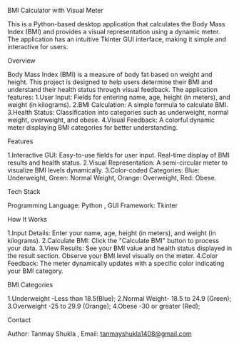 
BMI Calculator with Visual Meter   

This is a Python-based desktop application that calculates the Body Mass Index (BMI) and provides a visual representation using a dynamic meter. The application has an intuitive Tkinter GUI interface, making it simple and interactive for users.

Overview

Body Mass Index (BMI) is a measure of body fat based on weight and height. This project is designed to help users determine their BMI and understand their health status through visual feedback.
The application features:
1.User Input: Fields for entering name, age, height (in meters), and weight (in kilograms).
2.BMI Calculation: A simple formula to calculate BMI.
3.Health Status: Classification into categories such as underweight, normal weight, overweight, and obese.
4.Visual Feedback: A colorful dynamic meter displaying BMI categories for better understanding.

Features

1.Interactive GUI:
Easy-to-use fields for user input.
Real-time display of BMI results and health status.
2.Visual Representation:
A semi-circular meter to visualize BMI levels dynamically.
3.Color-coded Categories:
Blue: Underweight,
Green: Normal Weight,
Orange: Overweight,
Red: Obese.

Tech Stack

Programming Language: Python ,
GUI Framework: Tkinter

How It Works

1.Input Details:
Enter your name, age, height (in meters), and weight (in kilograms).
2.Calculate BMI:
Click the "Calculate BMI" button to process your data.
3.View Results:
See your BMI value and health status displayed in the result section.
Observe your BMI level visually on the meter.
4.Color Feedback:
The meter dynamically updates with a specific color indicating your BMI category.

BMI Categories

1.Underweight	-Less than 18.5(Blue);
2.Normal Weight-	18.5 to 24.9	(Green);
3.Overweight	-25 to 29.9	(Orange);
4.Obese	-30 or greater	(Red);


Contact

Author: Tanmay Shukla , 
Email: tanmayshukla1408@gmail.com
